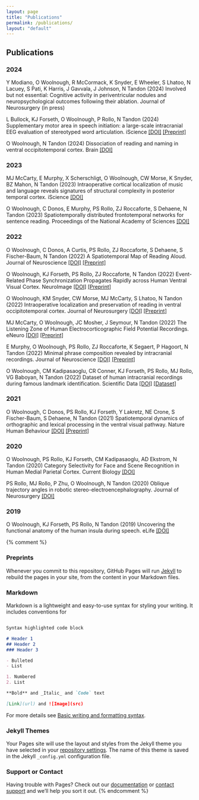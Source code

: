 ```yaml
---
layout: page
title: "Publications"
permalink: /publications/
layout: "default"
---
```

## Publications

### 2024

Y Modiano, O Woolnough, R McCormack, K Snyder, E Wheeler, S Lhatoo, N Lacuey, S Pati, K Harris, J Gavvala, J Johnson, N Tandon (2024) Involved but not essential: Cognitive activity in periventricular nodules and neuropsychological outcomes following their ablation. Journal of Neurosurgery (in press)

L Bullock, KJ Forseth, O Woolnough, P Rollo, N Tandon (2024) Supplementary motor area in speech initiation: a large-scale intracranial EEG evaluation of stereotyped word articulation. iScience [[DOI]](https://doi.org/10.1016/j.isci.2024.111531) [[Preprint]](https://doi.org/10.1101/2023.04.04.535557)

O Woolnough, N Tandon (2024) Dissociation of reading and naming in ventral occipitotemporal cortex. Brain [[DOI]](https://doi.org/10.1093/brain/awae027)

### 2023

MJ McCarty, E Murphy, X Scherschligt, O Woolnough, CW Morse, K Snyder, BZ Mahon, N Tandon (2023) Intraoperative cortical localization of music and language reveals signatures of structural complexity in posterior temporal cortex. iScience [[DOI]](https://doi.org/10.1016/j.isci.2023.107223)

O Woolnough, C Donos, E Murphy, PS Rollo, ZJ Roccaforte, S Dehaene, N Tandon (2023) Spatiotemporally distributed frontotemporal networks for sentence reading. Proceedings of the National Academy of Sciences [[DOI]](https://doi.org/10.1073/pnas.2300252120)

### 2022
O Woolnough, C Donos, A Curtis, PS Rollo, ZJ Roccaforte, S Dehaene, S Fischer-Baum, N Tandon (2022) A Spatiotemporal Map of Reading Aloud. Journal of Neuroscience [[DOI]](https://doi.org/10.1523/JNEUROSCI.2324-21.2022) [[Preprint]](https://doi.org/10.1101/2021.05.23.445307)

O Woolnough, KJ Forseth, PS Rollo, ZJ Roccaforte, N Tandon (2022) Event-Related Phase Synchronization Propagates Rapidly across Human Ventral Visual Cortex. NeuroImage [[DOI]](https://doi.org/10.1016/j.neuroimage.2022.119262) [[Preprint]](https://doi.org/10.1101/2021.08.02.454804)

O Woolnough, KM Snyder, CW Morse, MJ McCarty, S Lhatoo, N Tandon (2022) Intraoperative localization and preservation of reading in ventral occipitotemporal cortex. Journal of Neurosurgery [[DOI]](https://doi.org/10.3171/2022.2.JNS22170) [[Preprint]](https://doi.org/10.1101/2021.11.11.21266202)

MJ McCarty, O Woolnough, JC Mosher, J Seymour, N Tandon (2022) The Listening Zone of Human Electrocorticographic Field Potential Recordings. eNeuro [[DOI]](https://doi.org/10.1523/ENEURO.0492-21.2022) [[Preprint]](https://doi.org/10.1101/2021.10.22.465519)

E Murphy, O Woolnough, PS Rollo, ZJ Roccaforte, K Segaert, P Hagoort, N Tandon (2022) Minimal phrase composition revealed by intracranial recordings. Journal of Neuroscience [[DOI]](https://doi.org/10.1523/JNEUROSCI.1575-21.2022) [[Preprint]](https://doi.org/10.1101/2021.04.30.442171)

O Woolnough, CM Kadipasaoglu, CR Conner, KJ Forseth, PS Rollo, MJ Rollo, VG Baboyan, N Tandon (2022) Dataset of human intracranial recordings during famous landmark identification. Scientific Data [[DOI]](https://doi.org/10.1038/s41597-022-01125-8) [[Dataset]](https://doi.org/10.18120/vn47-d626)

### 2021
O Woolnough, C Donos, PS Rollo, KJ Forseth, Y Lakretz, NE Crone, S Fischer-Baum, S Dehaene, N Tandon (2021) Spatiotemporal dynamics of orthographic and lexical processing in the ventral visual pathway. Nature Human Behaviour [[DOI]](https://doi.org/10.1038/s41562-020-00982-w) [[Preprint]](https://doi.org/10.1101/2020.02.18.955039)

### 2020
O Woolnough, PS Rollo, KJ Forseth, CM Kadipasaoglu, AD Ekstrom, N Tandon (2020) Category Selectivity for Face and Scene Recognition in Human Medial Parietal Cortex. Current Biology [[DOI]](https://doi.org/10.1016/j.cub.2020.05.018)

PS Rollo, MJ Rollo, P Zhu, O Woolnough, N Tandon (2020) Oblique trajectory angles in robotic stereo-electroencephalography. Journal of Neurosurgery [[DOI]](https://doi.org/10.3171/2020.5.JNS20975)

### 2019
O Woolnough, KJ Forseth, PS Rollo, N Tandon (2019) Uncovering the functional anatomy of the human insula during speech. eLife [[DOI]](https://doi.org/10.7554/eLife.53086)




{% comment %}

### Preprints


Whenever you commit to this repository, GitHub Pages will run [Jekyll](https://jekyllrb.com/) to rebuild the pages in your site, from the content in your Markdown files.

### Markdown

Markdown is a lightweight and easy-to-use syntax for styling your writing. It includes conventions for

```markdown

Syntax highlighted code block

# Header 1
## Header 2
### Header 3

- Bulleted
- List

1. Numbered
2. List

**Bold** and _Italic_ and `Code` text

[Link](url) and ![Image](src)
```

For more details see [Basic writing and formatting syntax](https://docs.github.com/en/github/writing-on-github/getting-started-with-writing-and-formatting-on-github/basic-writing-and-formatting-syntax).

### Jekyll Themes

Your Pages site will use the layout and styles from the Jekyll theme you have selected in your [repository settings](https://github.com/owoolnough/owoolnough.github.io/settings/pages). The name of this theme is saved in the Jekyll `_config.yml` configuration file.

### Support or Contact

Having trouble with Pages? Check out our [documentation](https://docs.github.com/categories/github-pages-basics/) or [contact support](https://support.github.com/contact) and we’ll help you sort it out.
{% endcomment %}
